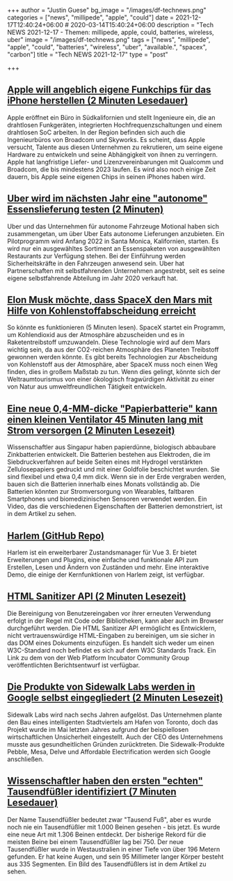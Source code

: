 +++
author = "Justin Guese"
bg_image = "/images/df-technews.png"
categories = ["news", "millipede", "apple", "could"]
date = 2021-12-17T12:40:24+06:00 # 2020-03-14T15:40:24+06:00
description = "Tech NEWS 2021-12-17 - Themen: millipede, apple, could, batteries, wireless, uber"
image = "/images/df-technews.png"
tags = ["news", "millipede", "apple", "could", "batteries", "wireless", "uber", "available.", "spacex", "carbon"]
title = "Tech NEWS 2021-12-17"
type = "post"

+++

## [Apple will angeblich eigene Funkchips für das iPhone herstellen (2 Minuten Lesedauer)](https://www.macworld.com/article/560257/apple-reportedly-wants-to-make-its-own-wireless-chips-for-the-iphone.html)

 Apple eröffnet ein Büro in Südkalifornien und stellt Ingenieure ein, die an drahtlosen Funkgeräten, integrierten Hochfrequenzschaltungen und einem drahtlosen SoC arbeiten. In der Region befinden sich auch die Ingenieurbüros von Broadcom und Skyworks. Es scheint, dass Apple versucht, Talente aus diesen Unternehmen zu rekrutieren, um seine eigene Hardware zu entwickeln und seine Abhängigkeit von ihnen zu verringern. Apple hat langfristige Liefer- und Lizenzvereinbarungen mit Qualcomm und Broadcom, die bis mindestens 2023 laufen. Es wird also noch einige Zeit dauern, bis Apple seine eigenen Chips in seinen iPhones haben wird.

## [Uber wird im nächsten Jahr eine "autonome" Essenslieferung testen (2 Minuten)](https://www.engadget.com/uber-motional-food-delivery-partnership-183107550.html)

 Uber und das Unternehmen für autonome Fahrzeuge Motional haben sich zusammengetan, um über Uber Eats autonome Lieferungen anzubieten. Ein Pilotprogramm wird Anfang 2022 in Santa Monica, Kalifornien, starten. Es wird nur ein ausgewähltes Sortiment an Essenspaketen von ausgewählten Restaurants zur Verfügung stehen. Bei der Einführung werden Sicherheitskräfte in den Fahrzeugen anwesend sein. Uber hat Partnerschaften mit selbstfahrenden Unternehmen angestrebt, seit es seine eigene selbstfahrende Abteilung im Jahr 2020 verkauft hat.

## [Elon Musk möchte, dass SpaceX den Mars mit Hilfe von Kohlenstoffabscheidung erreicht](https://interestingengineering.com/elon-musk-wants-spacex-to-reach-mars-using-carbon-capture-heres-how-it-could-work)

 So könnte es funktionieren (5 Minuten lesen). SpaceX startet ein Programm, um Kohlendioxid aus der Atmosphäre abzuscheiden und es in Raketentreibstoff umzuwandeln. Diese Technologie wird auf dem Mars wichtig sein, da aus der CO2-reichen Atmosphäre des Planeten Treibstoff gewonnen werden könnte. Es gibt bereits Technologien zur Abscheidung von Kohlenstoff aus der Atmosphäre, aber SpaceX muss noch einen Weg finden, dies in großem Maßstab zu tun. Wenn dies gelingt, könnte sich der Weltraumtourismus von einer ökologisch fragwürdigen Aktivität zu einer von Natur aus umweltfreundlichen Tätigkeit entwickeln.

## [Eine neue 0,4-MM-dicke "Papierbatterie" kann einen kleinen Ventilator 45 Minuten lang mit Strom versorgen (2 Minuten Lesezeit)](https://interestingengineering.com/a-new-04-mm-thick-paper-battery-can-power-a-small-fan-for-45-minutes)

 Wissenschaftler aus Singapur haben papierdünne, biologisch abbaubare Zinkbatterien entwickelt. Die Batterien bestehen aus Elektroden, die im Siebdruckverfahren auf beide Seiten eines mit Hydrogel verstärkten Zellulosepapiers gedruckt und mit einer Goldfolie beschichtet wurden. Sie sind flexibel und etwa 0,4 mm dick. Wenn sie in der Erde vergraben werden, bauen sich die Batterien innerhalb eines Monats vollständig ab. Die Batterien könnten zur Stromversorgung von Wearables, faltbaren Smartphones und biomedizinischen Sensoren verwendet werden. Ein Video, das die verschiedenen Eigenschaften der Batterien demonstriert, ist in dem Artikel zu sehen.

## [Harlem (GitHub Repo)](https://github.com/andrewcourtice/harlem)

 Harlem ist ein erweiterbarer Zustandsmanager für Vue 3. Er bietet Erweiterungen und Plugins, eine einfache und funktionale API zum Erstellen, Lesen und Ändern von Zuständen und mehr. Eine interaktive Demo, die einige der Kernfunktionen von Harlem zeigt, ist verfügbar.

## [HTML Sanitizer API (2 Minuten Lesezeit)](https://css-tricks.com/html-sanitizer-api/)

 Die Bereinigung von Benutzereingaben vor ihrer erneuten Verwendung erfolgt in der Regel mit Code oder Bibliotheken, kann aber auch im Browser durchgeführt werden. Die HTML Sanitizer API ermöglicht es Entwicklern, nicht vertrauenswürdige HTML-Eingaben zu bereinigen, um sie sicher in das DOM eines Dokuments einzufügen. Es handelt sich weder um einen W3C-Standard noch befindet es sich auf dem W3C Standards Track. Ein Link zu dem von der Web Platform Incubator Community Group veröffentlichten Berichtsentwurf ist verfügbar.

## [Die Produkte von Sidewalk Labs werden in Google selbst eingegliedert (2 Minuten Lesezeit)](https://www.engadget.com/sidewalk-labs-products-google-alphabet-151740698.html)

 Sidewalk Labs wird nach sechs Jahren aufgelöst. Das Unternehmen plante den Bau eines intelligenten Stadtviertels am Hafen von Toronto, doch das Projekt wurde im Mai letzten Jahres aufgrund der beispiellosen wirtschaftlichen Unsicherheit eingestellt. Auch der CEO des Unternehmens musste aus gesundheitlichen Gründen zurücktreten. Die Sidewalk-Produkte Pebble, Mesa, Delve und Affordable Electrification werden sich Google anschließen.

## [Wissenschaftler haben den ersten "echten" Tausendfüßler identifiziert (7 Minuten Lesedauer)](https://www.vice.com/en/article/v7dbgx/scientists-have-identified-the-first-true-millipede)

 Der Name Tausendfüßler bedeutet zwar "Tausend Fuß", aber es wurde noch nie ein Tausendfüßler mit 1.000 Beinen gesehen - bis jetzt. Es wurde eine neue Art mit 1.306 Beinen entdeckt. Der bisherige Rekord für die meisten Beine bei einem Tausendfüßler lag bei 750. Der neue Tausendfüßler wurde in Westaustralien in einer Tiefe von über 196 Metern gefunden. Er hat keine Augen, und sein 95 Millimeter langer Körper besteht aus 335 Segmenten. Ein Bild des Tausendfüßlers ist in dem Artikel zu sehen.

